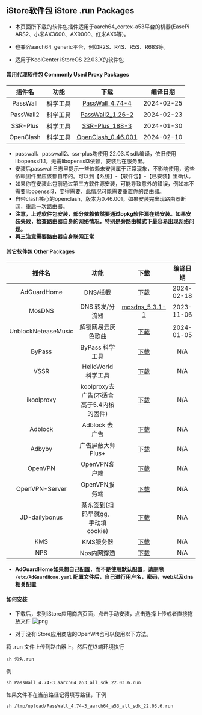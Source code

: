 ## iStore软件包 iStore .run Packages

* 本页面所下载的软件包插件适用于aarch64_cortex-a53平台的机器(EasePi ARS2、小米AX3600、AX9000、红米AX6等)。

* 也兼容aarch64_generic平台，例如R2S、R4S、R5S、R68S等。

* 适用于KoolCenter iStoreOS 22.03.X的软件包

#### 常用代理软件包 Commonly Used Proxy Packages
|插件名|功能|下载|编译日期|
| :----: | :----: | :----: | :----: |
| PassWall | 科学工具 | [PassWall_4.74-4](https://github.com/AUK9527/Are-u-ok/raw/main/apps/all/PassWall_4.74-4_aarch64_a53_all_sdk_22.03.6.run) |2024-02-25|
| PassWall2 | 科学工具 | [PassWall2_1.26-2](https://github.com/AUK9527/Are-u-ok/raw/main/apps/all/PassWall2_1.26-2_aarch64_a53_all_sdk_22.03.6.run) |2024-02-23|
| SSR-Plus | 科学工具 | [SSR-Plus_188-3](https://github.com/AUK9527/Are-u-ok/raw/main/apps/all/SSR-Plus_188-3_aarch64_a53_all_sdk_22.03.6.run) |2024-01-30|
| OpenClash | 科学工具 | [OpenClash_0.46.001](https://github.com/AUK9527/Are-u-ok/raw/main/apps/all/OpenClash_0.46.001+aarch_64_core.run) |2024-02-10|
* passwall、passwall2、ssr-plus均使用 22.03.X sdk编译，依旧使用libopenssl1.1，无需libopenssl3依赖，安装后在服务里。
* 安装后passwall日志里提示一些依赖未安装属于正常现象，不影响使用，这些依赖固件里应该都自带的。可以到【系统】-【软件包】-【已安装】里确认。
* 如果你在安装此包前通过第三方软件源安装，可能导致意外的错误，例如本不需要libopenssl3，变得需要，此情况可能需要重置你的路由器。
* 自带clash核心的openclash，版本为0.46.001。如果安装完出现路由器断网，重启一次路由器。
* **注意，上述软件包安装，部分依赖依然要通过opkg软件源在线安装。如果安装失败，检查路由器自身的网络情况，特别是旁路由模式下最容易出现网络问题。**
* **再三注意需要路由器自身联网正常**

#### 其它软件包 Other Packages
|插件名|功能|下载|编译日期|
| :----: | :----: | :----: | :----: |
| AdGuardHome | DNS/拦截 | [下载](https://github.com/AUK9527/Are-u-ok/raw/main/apps/all/adguardhome.run) |2024-02-18|
| MosDNS | DNS 转发/分流器 | [mosdns_5.3.1-1](https://github.com/AUK9527/Are-u-ok/raw/main/apps/all/mosdns_5.3.1-1_aarch64_a53_all.run) |2023-11-06|
| UnblockNeteaseMusic | 解锁网易云灰色歌曲 | [下载](https://github.com/AUK9527/Are-u-ok/raw/main/apps/all/unblockneteasemusic.run) |2024-01-05|
| ByPass | ByPass 科学工具 | [下载](https://github.com/AUK9527/Are-u-ok/raw/main/apps/all/ByPass_a53.run) |N/A|
| VSSR | HelloWorld 科学工具 | [下载](https://github.com/AUK9527/Are-u-ok/raw/main/apps/all/VSSR_a53.run) |N/A|
| ikoolproxy | koolproxy去广告(不适合高于5.4内核的固件) | [下载](https://github.com/AUK9527/Are-u-ok/raw/main/apps/all/ikoolproxy_a53.run) |N/A|
| Adblock | Adblock 去广告 | [下载](https://github.com/AUK9527/Are-u-ok/raw/main/apps/all/adblock.run) |N/A|
| Adbyby | 广告屏蔽大师 Plus+ | [下载](https://github.com/AUK9527/Are-u-ok/raw/main/apps/all/adbyby_a53.run) |N/A|
| OpenVPN | OpenVPN客户端 | [下载](https://github.com/AUK9527/Are-u-ok/raw/main/apps/all/OpenVPN_20211018.run) |N/A|
| OpenVPN-Server | OpenVPN服务端 | [下载](https://github.com/AUK9527/Are-u-ok/raw/main/apps/all/OpenVPN-Server_a53.run) |N/A|
| JD-dailybonus | 某东签到(扫码早就gg，手动填cookie) | [下载](https://github.com/AUK9527/Are-u-ok/raw/main/apps/all/JD-dailybonus_20211105.run) |N/A|
| KMS | KMS服务器 | [下载](https://github.com/AUK9527/Are-u-ok/raw/main/apps/all/KMS_a53.run) |N/A|
| NPS | Nps内网穿透 | [下载](https://github.com/AUK9527/Are-u-ok/raw/main/apps/all/NPS_a53.run) |N/A|
* **AdGuardHome如果想自己配置，而不是使用默认配置，请删除 `/etc/AdGuardHome.yaml` 配置文件后，自己进行用户名，密码，web以及dns相关配置**

#### 如何安装
* 下载后，来到iStore应用商店页面，点击手动安装，点击选择上传或者直接拖放文件
![png](https://cdn.jsdelivr.net/gh/AUK9527/Are-u-ok@master/apps/install.png)

* 对于没有iStore应用商店的OpenWrt也可以使用以下方法。

将 .run 文件上传到路由器上，然后在终端环境执行
```console
sh 包名.run
```
例
```console
sh PassWall_4.74-3_aarch64_a53_all_sdk_22.03.6.run
```
如果文件不在当前路径记得填写路径，下例
```console
sh /tmp/upload/PassWall_4.74-3_aarch64_a53_all_sdk_22.03.6.run
```
